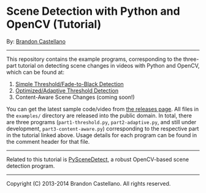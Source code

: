 
Scene Detection with Python and OpenCV (Tutorial)
==========================================================
By: [Brandon Castellano](http://www.bcastell.com)


----------------------------------------------------------


This repository contains the example programs, corresponding to the three-part tutorial on detecting scene changes in videos with Python and OpenCV, which can be found at:

 1. [Simple Threshold/Fade-to-Black Detection](http://www.bcastell.com/tech-articles/pyscenedetect-tutorial-part-1/)
 2. [Optimized/Adaptive Threshold Detection](http://www.bcastell.com/tech-articles/pyscenedetect-tutorial-part-2/)
 3. Content-Aware Scene Changes (coming soon!)

You can get the latest sample code/video from [the releases page](https://github.com/Breakthrough/python-scene-detection-tutorial/releases).  All files in the `examples/` directory are released into the public domain.  In total, there are three programs (`part1-threshold.py`, `part2-adaptive.py`, and still under development, `part3-content-aware.py`) corresponding to the respective part in the tutorial linked above.  Usage details for each program can be found in the comment header for that file.


----------------------------------------------------------


Related to this tutorial is [PySceneDetect](http://www.bcastell.com/projects/pyscenedetect/), a robust OpenCV-based scene detection program.


----------------------------------------------------------


Copyright (C) 2013-2014 Brandon Castellano.
All rights reserved.
